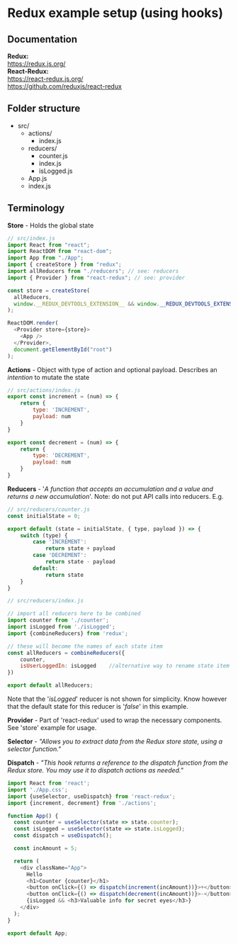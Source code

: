# Redux example setup (using hooks)
## Documentation
**Redux:**  
https://redux.js.org/  
**React-Redux:**  
https://react-redux.js.org/  
https://github.com/reduxjs/react-redux

## Folder structure
* src/
  * actions/
    * index.js
  * reducers/
    * counter.js
    * index.js
    * isLogged.js  
  * App.js
  * index.js


## Terminology
**Store** - Holds the global state  
``` javascript
// src/index.js
import React from "react";
import ReactDOM from "react-dom";
import App from "./App";
import { createStore } from "redux";
import allReducers from "./reducers"; // see: reducers
import { Provider } from "react-redux"; // see: provider

const store = createStore(
  allReducers,
  window.__REDUX_DEVTOOLS_EXTENSION__ && window.__REDUX_DEVTOOLS_EXTENSION__()
);

ReactDOM.render(
  <Provider store={store}>
    <App />
  </Provider>,
  document.getElementById("root")
);
```

**Actions** - Object with type of action and optional payload. Describes an *intention* to mutate the state   
``` javascript
// src/actions/index.js
export const increment = (num) => {
    return {
        type: 'INCREMENT',
        payload: num
    }
}

export const decrement = (num) => {
    return {
        type: 'DECREMENT',
        payload: num
    }
}
```

**Reducers** - '*A function that accepts an accumulation and a value and returns a new accumulation*'. Note: do not put API calls into reducers.
E.g.
``` javascript
// src/reducers/counter.js
const initialState = 0;

export default (state = initialState, { type, payload }) => {
    switch (type) {
        case 'INCREMENT':
            return state + payload
        case 'DECREMENT':
            return state - payload
        default:
            return state
    }
}
```

``` javascript
// src/reducers/index.js

// import all reducers here to be combined
import counter from './counter';
import isLogged from './isLogged';
import {combineReducers} from 'redux';

// these will become the names of each state item
const allReducers = combineReducers({
    counter,
    isUserLoggedIn: isLogged    //alternative way to rename state item if necessary
})

export default allReducers;
```

Note that the '*isLogged*' reducer is not shown for simplicity. Know however that the default state for this reducer is '*false*' in this example.

**Provider** -  Part of 'react-redux' used to wrap the necessary components. See 'store' example for usage.

**Selector** - *"Allows you to extract data from the Redux store state, using a selector function."*  

**Dispatch** - *"This hook returns a reference to the dispatch function from the Redux store. You may use it to dispatch actions as needed."*

``` javascript
import React from 'react';
import './App.css';
import {useSelector, useDispatch} from 'react-redux';
import {increment, decrement} from './actions';

function App() {
  const counter = useSelector(state => state.counter);
  const isLogged = useSelector(state => state.isLogged);
  const dispatch = useDispatch();

  const incAmount = 5;

  return (
    <div className="App">
      Hello
      <h1>Counter {counter}</h1>
      <button onClick={() => dispatch(increment(incAmount))}>+</button>
      <button onClick={() => dispatch(decrement(incAmount))}>-</button>
      {isLogged && <h3>Valuable info for secret eyes</h3>}
    </div>
  );
}

export default App;

```